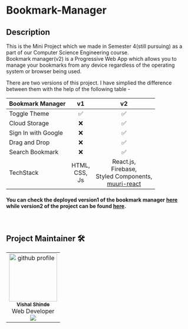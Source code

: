 # Bookmark-Manager

## Description

This is the Mini Project which we made in Semester 4(still pursuing) as a part of our Computer Science Engineering course. <br>
Bookmark manager(v2) is a Progressive Web App which allows you to manage your  bookmarks from any device regardless of the operating system or browser being used.  

There are two versions of this project. I have simplied the difference between them with the help of the following table -

| Bookmark Manager    |       v1      |                   v2                  |
|---------------------|:-------------:|:-------------------------------------:|
| Toggle Theme        |       ✅       |                   ✅                   |
| Cloud Storage       |       ❌       |                   ✅                   |
| Sign In with Google |       ❌       |                   ✅                   |
| Drag and Drop       |       ❌       |                   ✅                   |
| Search Bookmark     |       ❌       |                   ✅                   |
| TechStack           | HTML,<br>CSS,<br>Js | React.js,<br>Firebase,<br>Styled Components, <br>[muuri-react](https://paol-imi.github.io/muuri-react/) |


#### You can check the deployed version1 of the bookmark manager [here](https://evozone.github.io/Bookmark-Manager/) while version2 of the project can be found [here](https://bookmark-manager-2617.web.app/). 
<!-- If you want to contribute to the project then checkout [CONTRIBUTING.md](https://github.com/vishal-codes/react-widgets/blob/main/CONTRIBUTING.md) . -->

<br>

## Project Maintainer 🛠

<div align="center">
<table>
    <tbody>
        <td align="center"><a href="https://github.com/vishal-codes"><img alt="github profile" src="https://avatars.githubusercontent.com/u/79784161" width="130px;"><br><sub><b> Vishal Shinde </b></sub></a><br><a title="Code"> Web Developer</a><br><a href="https://twitter.com/vishaltwts" target="_blank"><img src="https://img.shields.io/badge/twitter-%2300acee.svg?&style=for-the-badge&logo=twitter&logoColor=white&alt=twitter" /></a></td>  
    </tbody>
</table>
</div>